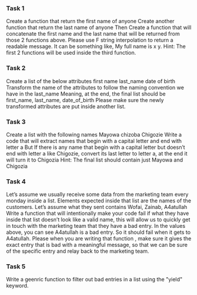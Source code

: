 ### Task 1
Create a function that return the first name of anyone
Create another function that return the last name of anyone
Then Create a function that will concatenate the first name and the last name that will be returned from those 2 functions above.
Please use F string interpolation to return a readable message. 
It can be something like, My full name is x y. 
Hint: The first 2 functions will be used inside the third function.

### Task 2
Create a list of the below attributes
first name
last_name
date of birth
Transform the name of the attributes to follow the naming convention we have in the last_name
Meaning, at the end, the final list should be first_name, last_name, date_of_birth
Please make sure the newly transformed attributes are put inside another list.

### Task 3
Create a list with the following names
Mayowa
chizoba
Chigozie
Write a code that will extract names that begin with a capital letter and end with letter a
But If there is any name that begin with a capital letter but doesn’t end with letter a like Chigozie, convert its last letter to letter a, at the end it will turn it to Chigozia
Hint: The final list should contain just Mayowa and Chigozia 

### Task 4
Let’s assume we usually receive some data from the marketing team every monday inside a list. Elements expected inside that list are the names of the customers.
Let’s assume what they sent contains  Wofai, Zainab, A4atullah
Write a function that will intentionally make your code fail if what they have inside that list doesn’t look like a valid name, this will allow us to quickly get in touch with the marketing team that they have a bad entry.
In the values above, you can see A4atullah is a bad entry.
So it should fail when it gets to A4atullah.
Please when you are writing that function , make sure it gives the exact entry that is bad with a meaningful message, so that we can be sure of the specific entry and relay back to the marketing team.

### Task 5
Write a geenric function to filter out bad entries in a list using the "yield" keyword.

